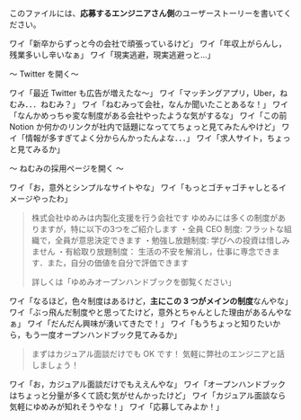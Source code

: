 このファイルには、**応募するエンジニアさん側**のユーザーストーリーを書いてください。

ワイ「新卒からずっと今の会社で頑張っているけど」
ワイ「年収上がらんし，残業多いし辛いなぁ」
ワイ「現実逃避，現実逃避っと...」

〜 Twitter を開く〜

ワイ「最近 Twitter も広告が増えたな〜」
ワイ「マッチングアプリ，Uber，ねむみ．．．ねむみ？」
ワイ「ねむみって会社，なんか聞いたことあるな！」
ワイ「なんかめっちゃ変な制度がある会社やったような気がするな」
ワイ「この前 Notion か何かのリンクが社内で話題になっててちょっと見てみたんやけど」
ワイ「情報が多すぎてよく分からんかったんよな．．．」
ワイ「求人サイト，ちょっと見てみるか」

〜 ねむみの採用ページを開く 〜

ワイ「お，意外とシンプルなサイトやな」
ワイ「もっとゴチャゴチャしとるイメージやったわ」

> 株式会社ゆめみは内製化支援を行う会社です
> ゆめみには多くの制度がありますが，特に以下の3つをご紹介します
> ・全員 CEO 制度: フラットな組織で，全員が意思決定できます
> ・勉強し放題制度: 学びへの投資は惜しみません
> ・有給取り放題制度： 生活の不安を解消し，仕事に専念できます．また，自分の価値を自分で評価できます
>
> 詳しくは「ゆめみオープンハンドブックを御覧ください」

ワイ「なるほど，色々制度はあるけど，**主にこの 3 つがメインの制度**なんやな」
ワイ「ぶっ飛んだ制度やと思ってたけど，意外とちゃんとした理由があるんやなぁ」
ワイ「だんだん興味が湧いてきたで！」
ワイ「もうちょっと知りたいから，もう一度オープンハンドブック見てみるか」

> まずはカジュアル面談だけでも OK です！
> 気軽に弊社のエンジニアと話しましょう！

ワイ「お，カジュアル面談だけでもええんやな」
ワイ「オープンハンドブックはちょっと分量が多くて読む気がせんかったけど」
ワイ「カジュアル面談なら気軽にゆめみが知れそうやな！」
ワイ「応募してみよか！」
